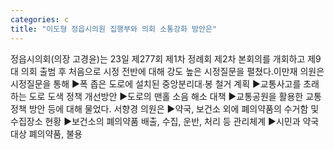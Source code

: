 ```yaml
---
categories: c
title: "이도형 정읍시의원 집행부와 의회 소통강화 방안은"
---
```

정읍시의회(의장 고경윤)는 23일 제277회 제1차 정례회 제2차 본회의를 개회하고 제9대 의회 출범 후 처음으로 시정 전반에 대해 강도 높은 시정질문을 펼쳤다.이만재 의원은 시정질문을 통해 ▶폭 좁은 도로에 설치된 중앙분리대∙봉 철거 계획 ▶교통사고를 초래하는 도로 도색 정책 개선방안 ▶도로의 맨홀 소음 해소 대책 ▶교통공원을 활용한 교통정책 방안 등에 대해 물었다. 서향경 의원은 ▶약국, 보건소 외에 폐의약품의 수거함 및 수집장소 현황 ▶보건소의 폐의약품 배출, 수집, 운반, 처리 등 관리체계 ▶시민과 약국 대상 폐의약품, 불용